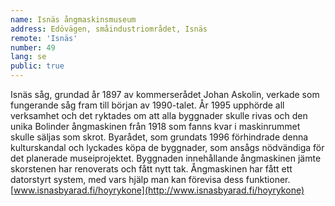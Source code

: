```yaml
---
name: Isnäs ångmaskinsmuseum
address: Edövägen, småindustriområdet, Isnäs
remote: 'Isnäs'
number: 49
lang: se
public: true
---
```

Isnäs såg, grundad år 1897 av kommerserådet Johan Askolin, verkade som fungerande såg fram till början av 1990-talet. År 1995 upphörde all verksamhet och det ryktades om att alla byggnader skulle rivas och den unika Bolinder ångmaskinen från 1918 som fanns kvar i maskinrummet skulle säljas som skrot. Byarådet, som grundats 1996 förhindrade denna kulturskandal och lyckades köpa de byggnader, som ansågs nödvändiga för det planerade museiprojektet. Byggnaden innehållande ångmaskinen jämte skorstenen har renoverats och fått nytt tak. Ångmaskinen har fått ett datorstyrt system, med vars hjälp man kan förevisa dess funktioner.
[www.isnasbyarad.fi/hoyrykone](http://www.isnasbyarad.fi/hoyrykone)
